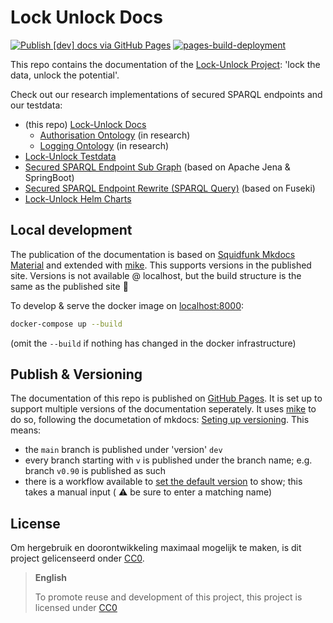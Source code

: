 # Lock Unlock Docs

[![Publish [dev] docs via GitHub Pages](https://github.com/kadaster-labs/lock-unlock-docs/actions/workflows/publish-dev-docs.yml/badge.svg)](https://github.com/kadaster-labs/lock-unlock-docs/actions/workflows/publish-dev-docs.yml)
[![pages-build-deployment](https://github.com/kadaster-labs/lock-unlock-docs/actions/workflows/pages/pages-build-deployment/badge.svg)](https://github.com/kadaster-labs/lock-unlock-docs/actions/workflows/pages/pages-build-deployment)

This repo contains the documentation of the [Lock-Unlock
Project](https://labs.kadaster.nl/cases/lockunlock): 'lock the data, unlock the potential'.

Check out our research implementations of secured SPARQL endpoints and our testdata:

- (this repo) [Lock-Unlock Docs](https://github.com/kadaster-labs/lock-unlock-docs)
  - [Authorisation Ontology](./ontologies/Authorisation.ttl) (in research)
  - [Logging Ontology](./ontologies/Logging.ttl) (in research)
- [Lock-Unlock Testdata](https://github.com/kadaster-labs/lock-unlock-testdata)
- [Secured SPARQL Endpoint Sub Graph](https://github.com/kadaster-labs/secured-sparql-endpoint-subgraph)
  (based on Apache Jena & SpringBoot)
- [Secured SPARQL Endpoint Rewrite (SPARQL
  Query)](https://github.com/kadaster-labs/secured-sparql-endpoint-rewrite) (based on Fuseki)
- [Lock-Unlock Helm Charts](https://github.com/kadaster-labs/lock-unlock-helm-charts)

## Local development

The publication of the documentation is based on [Squidfunk Mkdocs
Material](https://squidfunk.github.io/mkdocs-material/) and extended with
[mike](https://github.com/jimporter/mike). This supports versions in the published site. Versions is
not available @ localhost, but the build structure is the same as the published site :muscle:

To develop & serve the docker image on [localhost:8000](http://localhost:8000/):

```bash
docker-compose up --build
```

(omit the `--build` if nothing has changed in the docker infrastructure)

## Publish & Versioning

The documentation of this repo is published on [GitHub Pages](https://pages.github.com/). It is set
up to support multiple versions of the documentation seperately. It uses
[mike](https://github.com/jimporter/mike) to do so, following the documetation of mkdocs: [Seting up
versioning](https://squidfunk.github.io/mkdocs-material/setup/setting-up-versioning/). This means:

- the `main` branch is published under 'version' `dev`
- every branch starting with `v` is published under the branch name; e.g. branch `v0.90` is
  published as such
- there is a workflow available to [set the default
  version](https://github.com/kadaster-labs/lock-unlock-docs/actions/workflows/set-default.yml) to
  show; this takes a manual input ( :warning: be sure to enter a matching name)

## License

Om hergebruik en doorontwikkeling maximaal mogelijk te maken, is dit project gelicenseerd onder
[CC0](LICENSE.md).

> **English**
> 
> To promote reuse and development of this project, this project is licensed under [CC0](LICENSE.md)
